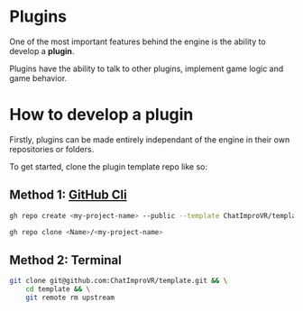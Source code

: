 # Plugins

One of the most important features behind the engine is the ability to develop a **plugin**. 

Plugins have the ability to talk to other plugins, implement game logic and game behavior.

# How to develop a plugin

Firstly, plugins can be made entirely independant of the engine in their own repositories or folders.

To get started, clone the plugin template repo like so:

## Method 1: [GitHub Cli](https://cli.github.com/)
```sh
gh repo create <my-project-name> --public --template ChatImproVR/template

gh repo clone <Name>/<my-project-name>
```

## Method 2: Terminal
```sh
git clone git@github.com:ChatImproVR/template.git && \
    cd template && \
    git remote rm upstream
```

